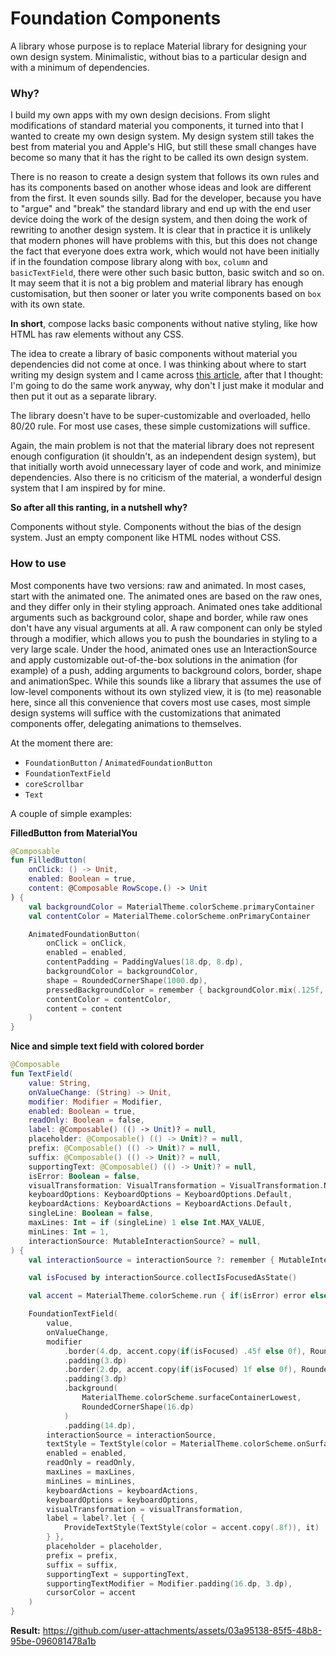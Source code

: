 # Foundation Components

A library whose purpose is to replace Material library for designing your own design system. 
Minimalistic, without bias to a particular design and with a minimum of dependencies.

### Why?

I build my own apps with my own design decisions. From slight modifications of standard material you components, it turned into that I wanted to create my own design system. My design system still takes the best from material you and Apple's HIG, but still these small changes have become so many that it has the right to be called its own design system.

There is no reason to create a design system that follows its own rules and has its components based on another whose ideas and look are different from the first. It even sounds silly. Bad for the developer, because you have to "argue" and "break" the standard library and end up with the end user device doing the work of the design system, and then doing the work of rewriting to another design system. It is clear that in practice it is unlikely that modern phones will have problems with this, but this does not change the fact that everyone does extra work, which would not have been initially if in the foundation compose library along with `box`, `column` and `basicTextField`, there were other such basic button, basic switch and so on. It may seem that it is not a big problem and material library has enough customisation, but then sooner or later you write components based on `box` with its own state.

**In short**, compose lacks basic components without native styling, like how HTML has raw elements without any CSS.

The idea to create a library of basic components without material you dependencies did not come at once. I was thinking about where to start writing my design system and I came across [this article](https://proandroiddev.com/opinion-jetpack-compose-needs-a-design-system-layer-dc579fde79b2?gi=49210bf6174d), after that I thought: I'm going to do the same work anyway, why don't I just make it modular and then put it out as a separate library.

The library doesn't have to be super-customizable and overloaded, hello 80/20 rule. For most use cases, these simple customizations will suffice.

Again, the main problem is not that the material library does not represent enough configuration (it shouldn't, as an independent design system), but that initially worth avoid unnecessary layer of code and work, and minimize dependencies. Also there is no criticism of the material, a wonderful design system that I am inspired by for mine.

**So after all this ranting, in a nutshell why?**

Components without style. Components without the bias of the design system. Just an empty component like HTML nodes without CSS.

###  How to use

Most components have two versions: raw and animated. In most cases, start with the animated one. The animated ones are based on the raw ones, and they differ only in their styling approach. Animated ones take additional arguments such as background color, shape and border, while raw ones don't have any visual arguments at all. A raw component can only be styled through a modifier, which allows you to push the boundaries in styling to a very large scale. Under the hood, animated ones use an InteractionSource and apply customizable out-of-the-box solutions in the animation (for example) of a push, adding arguments to background colors, border, shape and animationSpec. While this sounds like a library that assumes the use of low-level components without its own stylized view, it is (to me) reasonable here, since all this convenience that covers most use cases, most simple design systems will suffice with the customizations that animated components offer, delegating animations to themselves.

At the moment there are:

* `FoundationButton` / `AnimatedFoundationButton`
* `FoundationTextField`
* `coreScrollbar`
* `Text`

A couple of simple examples:

**FilledButton from MaterialYou**
```kotlin
@Composable
fun FilledButton(
    onClick: () -> Unit,
    enabled: Boolean = true,
    content: @Composable RowScope.() -> Unit
) {
    val backgroundColor = MaterialTheme.colorScheme.primaryContainer
    val contentColor = MaterialTheme.colorScheme.onPrimaryContainer

    AnimatedFoundationButton(
        onClick = onClick,
        enabled = enabled,
        contentPadding = PaddingValues(18.dp, 8.dp),
        backgroundColor = backgroundColor,
        shape = RoundedCornerShape(1000.dp),
        pressedBackgroundColor = remember { backgroundColor.mix(.125f, contentColor) },
        contentColor = contentColor,
        content = content
    )
}
```

**Nice and simple text field with colored border**
```kotlin
@Composable
fun TextField(
    value: String,
    onValueChange: (String) -> Unit,
    modifier: Modifier = Modifier,
    enabled: Boolean = true,
    readOnly: Boolean = false,
    label: @Composable() (() -> Unit)? = null,
    placeholder: @Composable() (() -> Unit)? = null,
    prefix: @Composable() (() -> Unit)? = null,
    suffix: @Composable() (() -> Unit)? = null,
    supportingText: @Composable() (() -> Unit)? = null,
    isError: Boolean = false,
    visualTransformation: VisualTransformation = VisualTransformation.None,
    keyboardOptions: KeyboardOptions = KeyboardOptions.Default,
    keyboardActions: KeyboardActions = KeyboardActions.Default,
    singleLine: Boolean = false,
    maxLines: Int = if (singleLine) 1 else Int.MAX_VALUE,
    minLines: Int = 1,
    interactionSource: MutableInteractionSource? = null,
) {
    val interactionSource = interactionSource ?: remember { MutableInteractionSource() }

    val isFocused by interactionSource.collectIsFocusedAsState()

    val accent = MaterialTheme.colorScheme.run { if(isError) error else primary }

    FoundationTextField(
        value,
        onValueChange,
        modifier
            .border(4.dp, accent.copy(if(isFocused) .45f else 0f), RoundedCornerShape(22.dp))
            .padding(3.dp)
            .border(2.dp, accent.copy(if(isFocused) 1f else 0f), RoundedCornerShape(19.dp))
            .padding(3.dp)
            .background(
                MaterialTheme.colorScheme.surfaceContainerLowest,
                RoundedCornerShape(16.dp)
            )
            .padding(14.dp),
        interactionSource = interactionSource,
        textStyle = TextStyle(color = MaterialTheme.colorScheme.onSurface, fontSize = 16.sp),
        enabled = enabled,
        readOnly = readOnly,
        maxLines = maxLines,
        minLines = minLines,
        keyboardActions = keyboardActions,
        keyboardOptions = keyboardOptions,
        visualTransformation = visualTransformation,
        label = label?.let { { 
            ProvideTextStyle(TextStyle(color = accent.copy(.8f)), it) 
        } },
        placeholder = placeholder,
        prefix = prefix,
        suffix = suffix,
        supportingText = supportingText,
        supportingTextModifier = Modifier.padding(16.dp, 3.dp),
        cursorColor = accent
    )
}
```

**Result:**
https://github.com/user-attachments/assets/03a95138-85f5-48b8-95be-096081478a1b